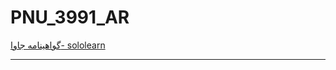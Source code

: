 # PNU_3991_AR
<a href="https://www.sololearn.com/Certificate/1068-20597923/jpg">گواهینامه جاوا- sololearn</a>
<hr/>
